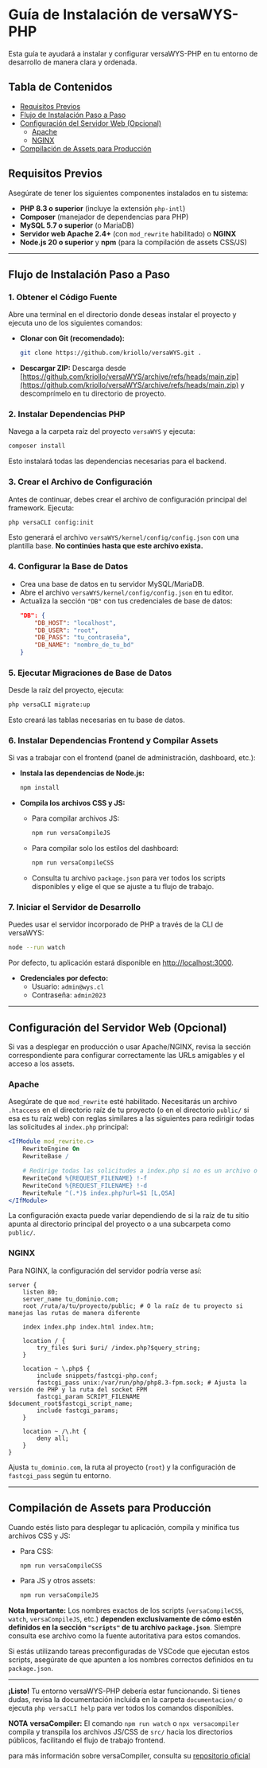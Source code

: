 # Guía de Instalación de versaWYS-PHP

Esta guía te ayudará a instalar y configurar versaWYS-PHP en tu entorno de desarrollo de manera clara y ordenada.

## Tabla de Contenidos

- [Requisitos Previos](#requisitos-previos)
- [Flujo de Instalación Paso a Paso](#flujo-de-instalación-paso-a-paso)
- [Configuración del Servidor Web (Opcional)](#configuración-del-servidor-web-opcional)
  - [Apache](#apache)
  - [NGINX](#nginx)
- [Compilación de Assets para Producción](#compilación-de-assets-para-producción)

## Requisitos Previos

Asegúrate de tener los siguientes componentes instalados en tu sistema:

- **PHP 8.3 o superior** (incluye la extensión `php-intl`)
- **Composer** (manejador de dependencias para PHP)
- **MySQL 5.7 o superior** (o MariaDB)
- **Servidor web Apache 2.4+** (con `mod_rewrite` habilitado) o **NGINX**
- **Node.js 20 o superior** y **npm** (para la compilación de assets CSS/JS)

---

## Flujo de Instalación Paso a Paso

### 1. Obtener el Código Fuente

Abre una terminal en el directorio donde deseas instalar el proyecto y ejecuta uno de los siguientes comandos:

- **Clonar con Git (recomendado):**
    ```bash
    git clone https://github.com/kriollo/versaWYS.git .
    ```
- **Descargar ZIP:**
    Descarga desde [https://github.com/kriollo/versaWYS/archive/refs/heads/main.zip](https://github.com/kriollo/versaWYS/archive/refs/heads/main.zip) y descomprímelo en tu directorio de proyecto.

### 2. Instalar Dependencias PHP

Navega a la carpeta raíz del proyecto `versaWYS` y ejecuta:

```bash
composer install
```

Esto instalará todas las dependencias necesarias para el backend.

### 3. Crear el Archivo de Configuración

Antes de continuar, debes crear el archivo de configuración principal del framework. Ejecuta:

```bash
php versaCLI config:init
```

Esto generará el archivo `versaWYS/kernel/config/config.json` con una plantilla base. **No continúes hasta que este archivo exista.**

### 4. Configurar la Base de Datos

- Crea una base de datos en tu servidor MySQL/MariaDB.
- Abre el archivo `versaWYS/kernel/config/config.json` en tu editor.
- Actualiza la sección `"DB"` con tus credenciales de base de datos:
    ```json
    "DB": {
        "DB_HOST": "localhost",
        "DB_USER": "root",
        "DB_PASS": "tu_contraseña",
        "DB_NAME": "nombre_de_tu_bd"
    }
    ```

### 5. Ejecutar Migraciones de Base de Datos

Desde la raíz del proyecto, ejecuta:

```bash
php versaCLI migrate:up
```

Esto creará las tablas necesarias en tu base de datos.

### 6. Instalar Dependencias Frontend y Compilar Assets

Si vas a trabajar con el frontend (panel de administración, dashboard, etc.):

- **Instala las dependencias de Node.js:**
    ```bash
    npm install
    ```

- **Compila los archivos CSS y JS:**
    - Para compilar archivos JS:
        ```bash
        npm run versaCompileJS
        ```
    - Para compilar solo los estilos del dashboard:
        ```bash
        npm run versaCompileCSS
        ```
    - Consulta tu archivo `package.json` para ver todos los scripts disponibles y elige el que se ajuste a tu flujo de trabajo.

### 7. Iniciar el Servidor de Desarrollo

Puedes usar el servidor incorporado de PHP a través de la CLI de versaWYS:

```bash
node --run watch
```

Por defecto, tu aplicación estará disponible en [http://localhost:3000](http://localhost:3000).

- **Credenciales por defecto:**
    - Usuario: `admin@wys.cl`
    - Contraseña: `admin2023`

---

## Configuración del Servidor Web (Opcional)

Si vas a desplegar en producción o usar Apache/NGINX, revisa la sección correspondiente para configurar correctamente las URLs amigables y el acceso a los assets.

### Apache

Asegúrate de que `mod_rewrite` esté habilitado. Necesitarás un archivo `.htaccess` en el directorio raíz de tu proyecto (o en el directorio `public/` si esa es tu raíz web) con reglas similares a las siguientes para redirigir todas las solicitudes al `index.php` principal:

```apache
<IfModule mod_rewrite.c>
    RewriteEngine On
    RewriteBase /

    # Redirige todas las solicitudes a index.php si no es un archivo o directorio existente
    RewriteCond %{REQUEST_FILENAME} !-f
    RewriteCond %{REQUEST_FILENAME} !-d
    RewriteRule ^(.*)$ index.php?url=$1 [L,QSA]
</IfModule>
```

La configuración exacta puede variar dependiendo de si la raíz de tu sitio apunta al directorio principal del proyecto o a una subcarpeta como `public/`.

### NGINX

Para NGINX, la configuración del servidor podría verse así:

```nginx
server {
    listen 80;
    server_name tu_dominio.com;
    root /ruta/a/tu/proyecto/public; # O la raíz de tu proyecto si manejas las rutas de manera diferente

    index index.php index.html index.htm;

    location / {
        try_files $uri $uri/ /index.php?$query_string;
    }

    location ~ \.php$ {
        include snippets/fastcgi-php.conf;
        fastcgi_pass unix:/var/run/php/php8.3-fpm.sock; # Ajusta la versión de PHP y la ruta del socket FPM
        fastcgi_param SCRIPT_FILENAME $document_root$fastcgi_script_name;
        include fastcgi_params;
    }

    location ~ /\.ht {
        deny all;
    }
}
```

Ajusta `tu_dominio.com`, la ruta al proyecto (`root`) y la configuración de `fastcgi_pass` según tu entorno.

---

## Compilación de Assets para Producción

Cuando estés listo para desplegar tu aplicación, compila y minifica tus archivos CSS y JS:

- Para CSS:
    ```bash
    npm run versaCompileCSS
    ```
- Para JS y otros assets:
    ```bash
    npm run versaCompileJS
    ```

**Nota Importante:**
Los nombres exactos de los scripts (`versaCompileCSS`, `watch`, `versaCompileJS`, etc.) **dependen exclusivamente de cómo estén definidos en la sección `"scripts"` de tu archivo `package.json`**. Siempre consulta ese archivo como la fuente autoritativa para estos comandos.

Si estás utilizando tareas preconfiguradas de VSCode que ejecutan estos scripts, asegúrate de que apunten a los nombres correctos definidos en tu `package.json`.

---

**¡Listo!**
Tu entorno versaWYS-PHP debería estar funcionando. Si tienes dudas, revisa la documentación incluida en la carpeta `documentacion/` o ejecuta `php versaCLI help` para ver todos los comandos disponibles.


**NOTA**
**versaCompiler:** El comando `npm run watch` o `npx versacompiler` compila y transpila los archivos JS/CSS de `src/` hacia los directorios públicos, facilitando el flujo de trabajo frontend.

para más información sobre versaCompiler, consulta su [repositorio oficial](https://github.com/versaCompiler)

